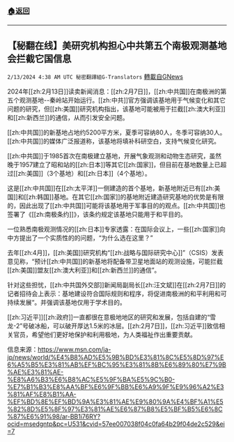 ###  [:house:返回](README.md)
---


## 【秘翻在线】美研究机构担心中共第五个南极观测基地会拦截它国信息
`2/13/2024 4:38 AM UTC 秘密翻譯組G-Translators` [轉載自GNews](https://gnews.org/articles/2301871)

2024年[[zh:2月13日]]读卖新闻消息：[[zh:2月7日]]，[[zh:中共国]]在南极洲的第五个观测基地\--秦岭站开始运行。[[zh:中共]]官方强调该基地用于气候变化和其它问题的研究，但[[zh:美国]]研究机构指出，该基地可能被用于拦截[[zh:澳大利亚]]和[[zh:新西兰]]的通信，从而引发安全问题。

[[zh:中共国]]的新基地占地约5200平方米，夏季可容纳80人，冬季可容纳30人。[[zh:中共国]]的媒体广泛报道称，该基地将填补科研空白，支持气候变化研究。

[[zh:中共国]]于1985首次在南极建立基地，开展气象观测和动物生态研究，虽然晚于1957建立了昭和站的[[zh:日本]]等其它[[zh:国家]]，但目前在基地数量上已超过[[zh:美国]]（3个基地）和[[zh:日本]]（4个基地）。

这是[[zh:中共国]]在[[zh:太平洋]]一侧建造的首个基地，新基地附近已有[[zh:美国]]和[[zh:韩国]]基地。在其它[[zh:国家]]的基地附近建造研究基地的优势是有限的，因此出现了[[zh:中共国]]可能将该基地用于军事目的的观点。[[zh:中共国]]也签署了《[[zh:南极条约]]》，该条约规定该基地只能用于和平目的。

一位熟悉南极观测情况的[[zh:日本]]专家透露：在国际会议上，一些[[zh:国家]]向中方提出了一个实质性的的问题，“为什么选在这里？”

去年[[zh:4月]]，[[zh:美国]]研究机构“[[zh:战略与国际研究中心]]”（CSIS）发表意见称，“预计[[zh:中共国]]的新基地将配备带卫星地面站的观测设施，可能拦截[[zh:美国]]盟友[[zh:澳大利亚]]和[[zh:新西兰]]的通信”。

针对这些担忧，[[zh:中共国外交部]]新闻局副局长[[zh:汪文斌]]在[[zh:2月7日]]的记者招待会上表示：基地建设符合国际规则和程序，将促进南极洲的和平利用和可持续发展“。并强调该基地仅用于学术目的。

[[zh:习近平]][[zh:政府]]一直都很在意极地地区的研究和发展，包括自建的“雪龙\-2”号破冰船，可以破开厚达1.5米的冰层。[[zh:2月7日]]，[[zh:习近平]]致信相关官员，希望他们更好地保护和利用极地，为人类福祉作出重要贡献。

信息来源：https://www.msn.com/ja-jp/news/world/%E4%B8%AD%E5%9B%BD%E3%81%8C%E5%8D%97%E6%A5%B5%E3%81%AB%EF%BC%95%E3%81%8B%E6%89%80%E7%9B%AE%E3%81%AE-%E8%A6%B3%E6%B8%AC%E5%9F%BA%E5%9C%B0-%E7%B1%B3%E8%AA%BF%E6%9F%BB%E6%A9%9F%E9%96%A2%E3%81%AF%E8%B1%AA-%EF%BD%8E%EF%BD%9A%E3%81%AE%E9%80%9A%E4%BF%A1%E5%82%8D%E5%8F%97%E3%81%AE%E6%87%B8%E5%BF%B5%E6%8C%87%E6%91%98/ar-BB1i76RY?ocid=msedgntp&pc=U531&cvid=57ee007038f04c0fa64b29f04de2c529&ei=7
